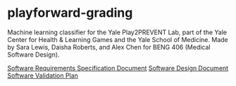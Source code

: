 # playforward-grading

Machine learning classifier for the Yale Play2PREVENT Lab, part of the Yale Center for Health & Learning Games and the Yale School of Medicine. Made by Sara Lewis, Daisha Roberts, and Alex Chen for BENG 406 (Medical Software Design). 

[Software Requirements Specification Document](https://drive.google.com/file/d/1DdmNLZiaiuPP2525NsnDkW9hQGplv15a/view?usp=sharing)
[Software Design Document](https://docs.google.com/document/d/1XZubHqh8_4_njKIaQsSYRvbHFLqqHxS91gi8XpamzXI/edit?usp=sharing)
[Software Validation Plan](https://docs.google.com/document/d/1cV9zzI7q2P1gUxkH5mShWebdC6xpBntebxuj8qG7JrE/edit?usp=sharing)

